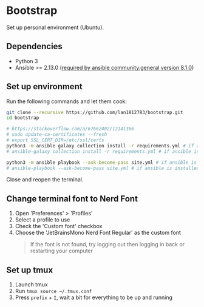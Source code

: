 # Bootstrap

Set up personal environment (Ubuntu).

## Dependencies

- Python 3
- Ansible >= 2.13.0 ([required by ansible community.general version 8.1.0](https://galaxy.ansible.com/ui/repo/published/community/general/?extIdCarryOver=true&sc_cid=701f2000001OH7YAAW&version=8.1.0))

## Set up environment

Run the following commands and let them cook:

```bash
git clone --recursive https://github.com/lan1812783/bootstrap.git
cd bootstrap

# https://stackoverflow.com/a/67662402/12141366
# sudo update-ca-certificates --fresh
# export SSL_CERT_DIR=/etc/ssl/certs
python3 -m ansible galaxy collection install -r requirements.yml # if ansible is installed using pip
# ansible-galaxy collection install -r requirements.yml # if ansible is installed using package manager

python3 -m ansible playbook --ask-become-pass site.yml # if ansible is installed using pip
# ansible-playbook --ask-become-pass site.yml # if ansible is installed using package manager
```

Close and reopen the terminal.

## Change terminal font to Nerd Font

1. Open 'Preferences' > 'Profiles'
2. Select a profile to use
3. Check the 'Custom font' checkbox
4. Choose the 'JetBrainsMono Nerd Font Regular' as the custom font
   > If the font is not found, try logging out then logging in back or restarting your computer

## Set up tmux

1. Launch tmux
2. Run `tmux source ~/.tmux.conf`
3. Press `prefix` + `I`, wait a bit for everything to be up and running
